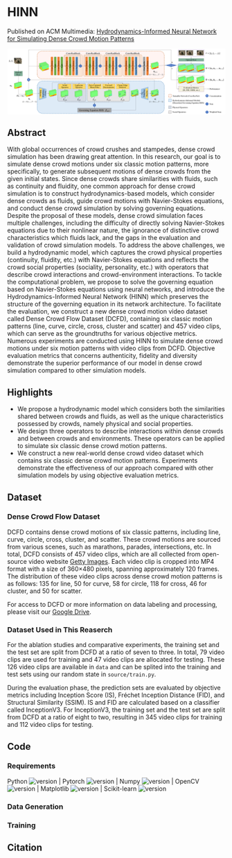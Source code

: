 # HINN
Published on ACM Multimedia: [Hydrodynamics-Informed Neural Network for Simulating Dense Crowd Motion Patterns](https://doi.org/10.1145/3664647.3681277)

<p align="center"><img src="HINN.png" alt="hinn" align="center" width="800px"></p>

## Abstract
With global occurrences of crowd crushes and stampedes, dense crowd simulation has been drawing great attention. In this research, our goal is to simulate dense crowd motions under six classic motion patterns, more specifically, to generate subsequent motions of dense crowds from the given initial states. Since dense crowds share similarities with fluids, such as continuity and fluidity, one common approach for dense crowd simulation is to construct hydrodynamics-based models, which consider dense crowds as fluids, guide crowd motions with Navier-Stokes equations, and conduct dense crowd simulation by solving governing equations. Despite the proposal of these models, dense crowd simulation faces multiple challenges, including the difficulty of directly solving Navier-Stokes equations due to their nonlinear nature, the ignorance of distinctive crowd characteristics which fluids lack, and the gaps in the evaluation and validation of crowd simulation models. To address the above challenges, we build a hydrodynamic model, which captures the crowd physical properties (continuity, fluidity, etc.) with Navier-Stokes equations and reflects the crowd social properties (sociality, personality, etc.) with operators that describe crowd interactions and crowd-environment interactions. To tackle the computational problem, we propose to solve the governing equation based on Navier-Stokes equations using neural networks, and introduce the Hydrodynamics-Informed Neural Network (HINN) which preserves the structure of the governing equation in its network architecture. To facilitate the evaluation, we construct a new dense crowd motion video dataset called Dense Crowd Flow Dataset (DCFD), containing six classic motion patterns (line, curve, circle, cross, cluster and scatter) and 457 video clips, which can serve as the groundtruths for various objective metrics. Numerous experiments are conducted using HINN to simulate dense crowd motions under six motion patterns with video clips from DCFD. Objective evaluation metrics that concerns authenticity, fidelity and diversity demonstrate the superior performance of our model in dense crowd simulation compared to other simulation models.

## Highlights
- We propose a hydrodynamic model which considers both the similarities shared between crowds and fluids, as well as the unique characteristics possessed by crowds, namely physical and social properties.
- We design three operators to describe interactions within dense crowds and between crowds and environments. These operators can be applied to simulate six classic dense crowd motion patterns.
- We construct a new real-world dense crowd video dataset which contains six classic dense crowd motion patterns. Experiments demonstrate the effectiveness of our approach compared with other simulation models by using objective evaluation metrics.

## Dataset
### Dense Crowd Flow Dataset
DCFD contains dense crowd motions of six classic patterns, including line, curve, circle, cross, cluster, and scatter. These crowd motions are sourced from various scenes, such as marathons, parades, intersections, etc. In total, DCFD consists of 457 video clips, which are all collected from open-source video website [Getty Images](https://www.gettyimages.com). Each video clip is cropped into MP4 format with a size of 360×480 pixels, spanning approximately 120 frames. The distribution of these video clips across dense crowd motion patterns is as follows: 135 for line, 50 for curve, 58 for circle, 118 for cross, 46 for cluster, and 50 for scatter.

For access to DCFD or more information on data labeling and processing, please visit our  [Google Drive](https://drive.google.com/drive/folders/1q45sp7NWvOqLmyKFxNVZqLN5FT7YG7wo?usp=drive_link).

### Dataset Used in This Reaserch
For the ablation studies and comparative experiments, the training set and the test set are split from DCFD at a ratio of seven to three. In total, 79 video clips are used for training and 47 video clips are allocated for testing. These 126 video clips are available in `data` and can be splited into the training and test sets using our random state in `source/train.py`.

During the evaluation phase, the prediction sets are evaluated by objective metrics including Inception Score (IS), Fréchet Inception Distance (FID), and Structural Similarity (SSIM). IS and FID are calculated based on a classifier called InceptionV3. For InceptionV3, the training set and the test set are split from DCFD at a ratio of eight to two, resulting in 345 video clips for training and 112 video clips for testing.

## Code
### Requirements
Python ![version](https://img.shields.io/badge/version-3.7.16-blue) | Pytorch ![version](https://img.shields.io/badge/version-1.13.1-blue) | Numpy ![version](https://img.shields.io/badge/version-1.21.5-blue) | OpenCV ![version](https://img.shields.io/badge/version-4.8.1-blue) | Matplotlib ![version](https://img.shields.io/badge/version-3.5.3-blue) | Scikit-learn ![version](https://img.shields.io/badge/version-1.0.2-blue)

### Data Generation

### Training

## Citation

